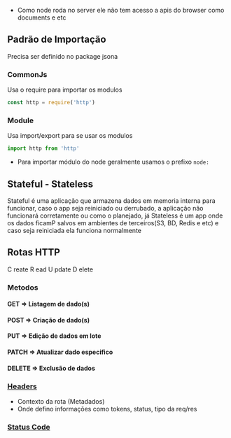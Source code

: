 - Como node roda no server ele não tem acesso a apis do browser como documents e etc
## Padrão de Importação
Precisa ser definido no package jsona
### CommonJs
Usa o require para importar os modulos
```js
const http = require('http')
```
### Module
Usa import/export para se usar os modulos
```js
import http from 'http'
```

- Para importar módulo do node geralmente usamos o prefixo `node:` 

## Stateful - Stateless
Stateful é uma aplicação que armazena dados em memoria interna para funcionar, caso o app seja reiniciado ou derrubado, a aplicação não funcionará corretamente ou como o planejado, já Stateless é um app onde os dados ficamP salvos em ambientes de terceiros(S3, BD, Redis e etc) e caso seja reiniciada ela funciona normalmente 
## Rotas HTTP

C reate
R ead
U pdate
D elete
### Metodos
#### GET => Listagem de dado(s)
#### POST => Criação de dado(s)
#### PUT => Edição de dados em lote
#### PATCH => Atualizar dado especifico
#### DELETE => Exclusão de dados

### [Headers](https://fetch.spec.whatwg.org/#concept-header-name) 
- Contexto da rota (Metadados)
- Onde defino informações como tokens, status, tipo da req/res
### [Status Code](https://developer.mozilla.org/en-US/docs/Web/HTTP/Reference/Status)
